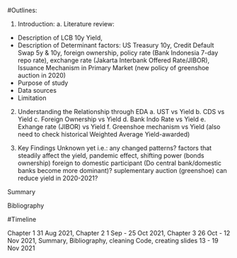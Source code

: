 #Outlines:

1. Introduction:
a. Literature review:
- Description of LCB 10y Yield,
- Description of Determinant factors:
US Treasury 10y, Credit Default Swap 5y & 10y, foreign ownership, policy rate (Bank Indonesia 7-day repo rate), exchange rate (Jakarta Interbank Offered Rate/JIBOR), Issuance Mechanism in Primary Market (new policy of greenshoe auction in 2020)
- Purpose of study
- Data sources
- Limitation

2. Understanding the Relationship through EDA
a. UST vs Yield
b. CDS vs Yield
c. Foreign Ownership vs Yield
d. Bank Indo Rate vs Yield
e. Exhange rate (JIBOR) vs Yield
f. Greenshoe mechanism vs Yield (also need to check historical Weighted Average Yield-awarded)

3. Key Findings
Unknown yet
i.e.: 
any changed patterns?
factors that steadily affect the yield,
pandemic effect, 
shifting power (bonds ownership) foreign to domestic participant (Do central bank/domestic banks become more dominant)?
suplementary auction (greenshoe) can reduce yield in 2020-2021?

Summary

Bibliography


#Timeline

Chapter 1 31 Aug 2021,
Chapter 2 1 Sep - 25 Oct 2021,
Chapter 3 26 Oct - 12 Nov 2021,
Summary, Bibliography, cleaning Code, creating slides 13 - 19 Nov 2021
